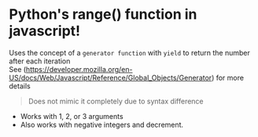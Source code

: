# Python's range() function in javascript!
Uses the concept of a `generator function` with `yield` to return the number after each iteration <br>
See (https://developer.mozilla.org/en-US/docs/Web/Javascript/Reference/Global_Objects/Generator) for more details
> Does not mimic it completely due to syntax difference
- Works with 1, 2, or 3 arguments
- Also works with negative integers and decrement.
